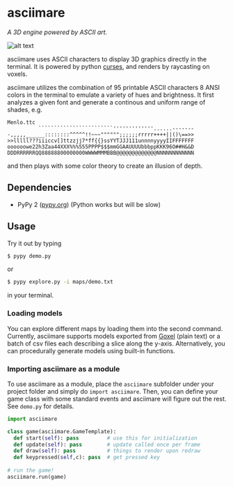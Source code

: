 # asciimare

*A 3D engine powered by ASCII art.*

![alt text](screenshots/gif1.gif?raw=true)


asciimare uses ASCII characters to display 3D graphics directly in the terminal. It is powered by python [curses](https://docs.python.org/2/library/curses.html), and renders by raycasting on voxels.

asciimare utilizes the combination of 95 printable ASCII characters 8 ANSI colors in the terminal to emulate a variety of hues and brightness. It first analyzes a given font and generate a continous and uniform range of shades, e.g.

```
Menlo.ttc
          ````````````````````````'''''''''''''......-------
-,,,,,______::::::::^^^^^!!~~~"""""";;;;;;rrrrr++++||()\==>>
>>lllll???iiiccv[]ttzzjj7*ff{{}ssYYTJJJ111unnnnyyyyIIFFFFFFF
oooooowe22h3Zaa44XXX%%%555PPPP$$$mmGGAAUUUUbbbppKKK96O##H&&D
DDDRRRRRRQQ88888800000000WWWWMMMBBB@@@@@@@@@@@@@NNNNNNNNNNNN
```
and then plays with some color theory to create an illusion of depth.


## Dependencies
- PyPy 2 ([pypy.org](pypy.org)) (Python works but will be slow)

## Usage

Try it out by typing

```bash
$ pypy demo.py
```
or 

```bash
$ pypy explore.py -i maps/demo.txt
```
in your terminal. 

###  Loading models

You can explore different maps by loading them into the second command. Currently, asciimare supports models exported from [Goxel](http://guillaumechereau.github.io/goxel/) (plain text) or a batch of csv files each describing a slice along the y-axis. Alternatively, you can procedurally generate models using built-in functions. 



### Importing asciimare as a module
To use asciimare as a module, place the `asciimare` subfolder under your project folder and simply do `import asciimare`. Then, you can define your game class with some standard events and asciimare will figure out the rest. See `demo.py` for details.


```python
import asciimare

class game(asciimare.GameTemplate):
  def start(self): pass         # use this for initialization
  def update(self): pass        # update called once per frame
  def draw(self): pass          # things to render upon redraw
  def keypressed(self,c): pass  # get pressed key
  
# run the game!
asciimare.run(game)
```
